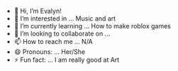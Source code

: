 - 👋 Hi, I’m Evalyn!
- 👀 I’m interested in ... Music and art
- 🌱 I’m currently learning ... How to make roblox games
- 💞️ I’m looking to collaborate on ... 
- 📫 How to reach me ... N/A
- 😄 Pronouns: ... Her/She
- ⚡ Fun fact: ... I am really good at Art

<!---
Pusheencat2/Pusheencat2 is a ✨ special ✨ repository because its `README.md` (this file) appears on your GitHub profile.
You can click the Preview link to take a look at your changes.
--->
